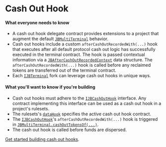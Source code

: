 # Cash Out Hook

#### What everyone needs to know

* A cash out hook delegate contract provides extensions to a project that augment the default [`JBMultiTerminal`](/docs/v4/api/core/contracts/JBMultiTerminal.md) behavior.
* Cash out hooks include a custom `afterCashOutRecordedWith(...)` hook that executes after all default protocol cash out logic has successfully executed in the terminal contract. The hook is passed contextual information via a [`JBAfterCashOutRecordedContext`](/docs/v4/api/core/structs/JBAfterCashOutRecordedContext.md) data structure. The `afterCashOutRecordedWith(...)` hook is called before any reclaimed tokens are transferred out of the terminal contract.
* Each [`IJBTerminal`](/docs/v4/api/core/interfaces/IJBTerminal.md) fork can leverage cash out hooks in unique ways.

#### What you'll want to know if you're building

* Cash out hooks must adhere to the [`IJBCashOutHook`](/docs/v4/api/core/interfaces/IJBCashOutHook.md) interface. Any contract implementing this interface can be used as a cash out hook in a project's rulesets.
* The rulesets's [`dataHook`](data-hook.md) specifies the active cash out hook contract.
* The [`IJBCashOutHook`](/docs/v4/api/core/interfaces/IJBCashOutHook.md)'s `afterCashOutRecordedWith(...)` hook is triggered in [`JBMultiTerminal.cashOutTokensOf(...)`](/docs/v4/api/core/contracts/JBMultiTerminal.md#cashouttokensof).
* The cash out hook is called before funds are dispersed.

[Get started building cash out hooks](/docs/v4/build/hooks/cash-out-hook.md).

